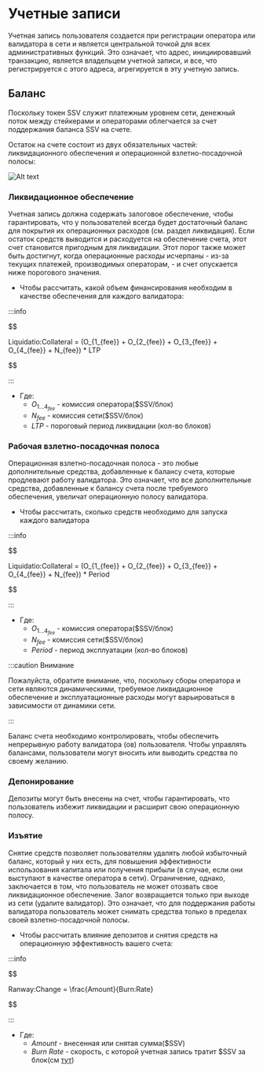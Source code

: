 # Учетные записи

Учетная запись пользователя создается при регистрации оператора или валидатора в сети и является центральной точкой для
всех административных функций. Это означает, что адрес, инициировавший транзакцию, является владельцем учетной записи, и
все, что регистрируется с этого адреса, агрегируется в эту учетную запись.

## Баланс

Поскольку токен SSV служит платежным уровнем сети, денежный поток между стейкерами и операторами облегчается за счет
поддержания баланса SSV на счете.

Остаток на счете состоит из двух обязательных частей: ликвидационного обеспечения и операционной взлетно-посадочной
полосы:

![Alt text](/img/ssv/ssv_account_01.png)

### Ликвидационное обеспечение

Учетная запись должна содержать залоговое обеспечение, чтобы гарантировать, что у пользователей всегда будет достаточный
баланс для покрытия их операционных расходов (см. раздел ликвидация). Если остаток средств выводится и расходуется на
обеспечение счета, этот счет становится пригодным для ликвидации. Этот порог также может быть достигнут, когда
операционные расходы исчерпаны - из-за текущих платежей, производимых операторам, - и счет опускается ниже порогового
значения.

* Чтобы рассчитать, какой объем финансирования необходим в качестве обеспечения для каждого валидатора:

:::info

$$ 

Liquidatio\:Collateral = (O_{1_{fee}} + O_{2_{fee}} + O_{3_{fee}} + O_{4_{fee}} + N_{fee}) * LTP 

$$

:::

* Где:
    * $O_{1\dots4_{fee}}$ - комиссия оператора($SSV/блок)
    * $N_{fee}$ - комиссия сети($SSV/блок)
    * $LTP$ - пороговый период ликвидации (кол-во блоков)

### Рабочая взлетно-посадочная полоса

Операционная взлетно-посадочная полоса - это любые дополнительные средства, добавленные к балансу счета, которые
продлевают работу валидатора. Это означает, что все дополнительные средства, добавленные к балансу счета после
требуемого обеспечения, увеличат операционную полосу валидатора.

* Чтобы рассчитать, сколько средств необходимо для запуска каждого валидатора

:::info

$$ 

Liquidatio\:Collateral = (O_{1_{fee}} + O_{2_{fee}} + O_{3_{fee}} + O_{4_{fee}} + N_{fee}) * Period 

$$

:::

* Где:
    * $O_{1\dots4_{fee}}$ - комиссия оператора($SSV/блок)
    * $N_{fee}$ - комиссия сети($SSV/блок)
    * $Period$ - период эксплуатации (кол-во блоков)

:::caution Внимание

Пожалуйста, обратите внимание, что, поскольку сборы оператора и сети являются динамическими, требуемое ликвидационное
обеспечение и эксплуатационные расходы могут варьироваться в зависимости от динамики сети.

:::

Баланс счета необходимо контролировать, чтобы обеспечить непрерывную работу валидатора (ов) пользователя. Чтобы
управлять балансами, пользователи могут вносить или выводить средства по своему желанию.

### Депонирование

Депозиты могут быть внесены на счет, чтобы гарантировать, что пользователь избежит ликвидации и расширит свою
операционную полосу.

### Изъятие

Снятие средств позволяет пользователям удалять любой избыточный баланс, который у них есть, для повышения эффективности
использования капитала или получения прибыли (в случае, если они выступают в качестве оператора в сети). Ограничение,
однако, заключается в том, что пользователь не может отозвать свое ликвидационное обеспечение. Залог возвращается только
при выходе из сети (удалите валидатор). Это означает, что для поддержания работы валидатора пользователь может снимать
средства только в пределах своей взлетно-посадочной полосы.

* Чтобы рассчитать влияние депозитов и снятия средств на операционную эффективность вашего счета:

:::info

$$ 

  Ranway\:Change = \frac{Amount}{Burn\:Rate}

$$

:::

* Где:
  * $Amount$ - внесенная или снятая сумма($SSV)
  * $Burn\:Rate$ - скорость, с которой учетная запись тратит $SSV за блок(см <a href="http://localhost:3000/docs/ssv.network/protocol/tokenomic/liquidations">тут</a>)
